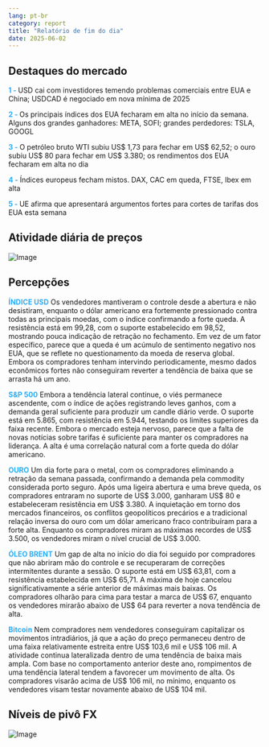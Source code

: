 ```yaml
---
lang: pt-br
category: report
title: "Relatório de fim do dia"
date: 2025-06-02
---
```



<h2>Destaques do mercado</h2>
<strong style="color: #2caef7;">1 - </strong> USD cai com investidores temendo problemas comerciais entre EUA e China; USDCAD é negociado em nova mínima de 2025

<strong style="color: #2caef7;">2 - </strong> Os principais índices dos EUA fecharam em alta no início da semana. Alguns dos grandes ganhadores: META, SOFI; grandes perdedores: TSLA, GOOGL

<strong style="color: #2caef7;">3 - </strong> O petróleo bruto WTI subiu US$ 1,73 para fechar em US$ 62,52; o ouro subiu US$ 80 para fechar em US$ 3.380; os rendimentos dos EUA fecharam em alta no dia

<strong style="color: #2caef7;">4 - </strong> Índices europeus fecham mistos. DAX, CAC em queda, FTSE, Ibex em alta

<strong style="color: #2caef7;">5 - </strong> UE afirma que apresentará argumentos fortes para cortes de tarifas dos EUA esta semana



<h2>Atividade diária de preços</h2>
<img src="https://markleighedu.github.io/img/Jun-2025/02-Jun-2025/price.jpg" alt="Image"/>

<h2>Percepções</h2>
<strong style="color: #2caef7;">ÍNDICE USD</strong> Os vendedores mantiveram o controle desde a abertura e não desistiram, enquanto o dólar americano era fortemente pressionado contra todas as principais moedas, com o índice confirmando a forte queda. A resistência está em 99,28, com o suporte estabelecido em 98,52, mostrando pouca indicação de retração no fechamento. Em vez de um fator específico, parece que a queda é um acúmulo de sentimento negativo nos EUA, que se reflete no questionamento da moeda de reserva global. Embora os compradores tenham intervindo periodicamente, mesmo dados econômicos fortes não conseguiram reverter a tendência de baixa que se arrasta há um ano.

<strong style="color: #2caef7;">S&P 500</strong> Embora a tendência lateral continue, o viés permanece ascendente, com o índice de ações registrando leves ganhos, com a demanda geral suficiente para produzir um candle diário verde. O suporte está em 5.865, com resistência em 5.944, testando os limites superiores da faixa recente. Embora o mercado esteja nervoso, parece que a falta de novas notícias sobre tarifas é suficiente para manter os compradores na liderança. A alta é uma correlação natural com a forte queda do dólar americano.

<strong style="color: #2caef7;">OURO</strong> Um dia forte para o metal, com os compradores eliminando a retração da semana passada, confirmando a demanda pela commodity considerada porto seguro. Após uma ligeira abertura e uma breve queda, os compradores entraram no suporte de US$ 3.000, ganharam US$ 80 e estabeleceram resistência em US$ 3.380. A inquietação em torno dos mercados financeiros, os conflitos geopolíticos precários e a tradicional relação inversa do ouro com um dólar americano fraco contribuíram para a forte alta. Enquanto os compradores miram as máximas recordes de US$ 3.500, os vendedores miram o nível crucial de US$ 3.000.

<strong style="color: #2caef7;">ÓLEO BRENT</strong> Um gap de alta no início do dia foi seguido por compradores que não abriram mão do controle e se recuperaram de correções intermitentes durante a sessão. O suporte está em US$ 63,81, com a resistência estabelecida em US$ 65,71. A máxima de hoje cancelou significativamente a série anterior de máximas mais baixas. Os compradores olharão para cima para testar a marca de US$ 67, enquanto os vendedores mirarão abaixo de US$ 64 para reverter a nova tendência de alta.

<strong style="color: #2caef7;">Bitcoin</strong> Nem compradores nem vendedores conseguiram capitalizar os movimentos intradiários, já que a ação do preço permaneceu dentro de uma faixa relativamente estreita entre US$ 103,6 mil e US$ 106 mil. A atividade continua lateralizada dentro de uma tendência de baixa mais ampla. Com base no comportamento anterior deste ano, rompimentos de uma tendência lateral tendem a favorecer um movimento de alta. Os compradores visarão acima de US$ 106 mil, no mínimo, enquanto os vendedores visam testar novamente abaixo de US$ 104 mil.



<h2>Níveis de pivô FX</h2>
<img src="https://markleighedu.github.io/img/Jun-2025/02-Jun-2025/pivot.jpg" alt="Image"/>